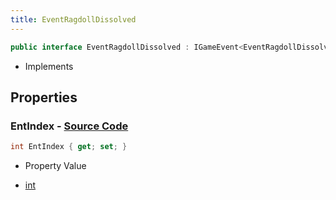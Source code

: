 ```yaml
---
title: EventRagdollDissolved
---
```


```csharp
public interface EventRagdollDissolved : IGameEvent<EventRagdollDissolved>
```

- Implements

## Properties

### **EntIndex** - [Source Code](https://github.com/swiftly-solution/swiftlys2/blob/main/managed/src/SwiftlyS2.Generated/GameEvents/Interfaces/EventRagdollDissolved.cs#L21)

```csharp
int EntIndex { get; set; }
```

- Property Value

- [int](https://learn.microsoft.com/dotnet/api/system.int32)

